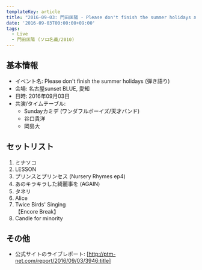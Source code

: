 ```yaml
---
templateKey: article
title: "2016-09-03: 門田匡陽 - Please don't finish the summer holidays at 名古屋sunset BLUE"
date: '2016-09-03T00:00:00+09:00'
tags:
  - Live
  - 門田匡陽 (ソロ名義/2010)
---
```

## 基本情報

* イベント名: Please don't finish the summer holidays (弾き語り)
* 会場: 名古屋sunset BLUE, 愛知
* 日時: 2016年09月03日
* 共演/タイムテーブル:
  * Sundayカミデ (ワンダフルボーイズ/天才バンド)
  * 谷口貴洋
  * 岡島大

## セットリスト

1. ミナソコ
1. LESSON
1. プリンスとプリンセス (Nursery Rhymes ep4)
1. あのキラキラした綺麗事を (AGAIN)
1. タネリ
1. Alice
1. Twice Birds' Singing<br>
   【Encore Break】
1. Candle for minority

## その他

* 公式サイトのライブレポート: [http://ptm-net.com/report/2016/09/03/3946:title] 
